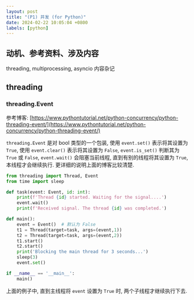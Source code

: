 ```yaml
---
layout: post
title: "(P1) 并发 (for Python)"
date: 2024-02-22 10:05:04 +0800
labels: [python]
---
```


## 动机、参考资料、涉及内容

threading, multiprocessing, asyncio 内容杂记

## threading

### threading.Event

参考博客: [https://www.pythontutorial.net/python-concurrency/python-threading-event/](https://www.pythontutorial.net/python-concurrency/python-threading-event/)

`threading.Event` 是对 bool 类型的一个包装, 使用 `event.set()` 表示将其设置为 `True`, 使用 `event.clear()` 表示将其设置为 `False`, `event.is_set()` 判断其为 `True` 或 `False`, `event.wait()` 会阻塞当前线程, 直到有别的线程将其设置为 `True`, 本线程才会继续执行. 更详细的说明上面的博客比较清楚.

```python
from threading import Thread, Event
from time import sleep

def task(event: Event, id: int):
    print(f'Thread {id} started. Waiting for the signal....')
    event.wait()
    print(f'Received signal. The thread {id} was completed.')

def main():
    event = Event()  # 默认为 False
    t1 = Thread(target=task, args=(event,1))
    t2 = Thread(target=task, args=(event,2))
    t1.start()
    t2.start()
    print('Blocking the main thread for 3 seconds...')
    sleep(3) 
    event.set()

if __name__ == '__main__':
    main()
```

上面的例子中, 直到主线程将 `event` 设置为 `True` 时, 两个子线程才继续执行下去.
